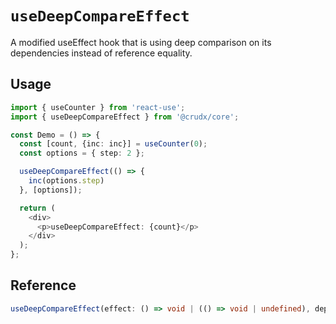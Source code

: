 # `useDeepCompareEffect`

A modified useEffect hook that is using deep comparison on its dependencies instead of reference equality.

## Usage

```TypeScript
import { useCounter } from 'react-use';
import { useDeepCompareEffect } from '@crudx/core';

const Demo = () => {
  const [count, {inc: inc}] = useCounter(0);
  const options = { step: 2 };

  useDeepCompareEffect(() => {
    inc(options.step)
  }, [options]);

  return (
    <div>
      <p>useDeepCompareEffect: {count}</p>
    </div>
  );
};
```

## Reference

```TypeScript
useDeepCompareEffect(effect: () => void | (() => void | undefined), deps: any[]);
```
